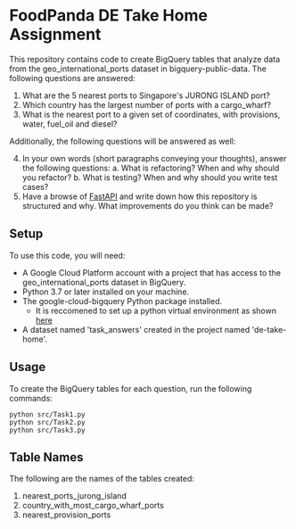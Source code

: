 # FoodPanda DE Take Home Assignment

This repository contains code to create BigQuery tables that analyze data from the geo_international_ports dataset in bigquery-public-data. The following questions are answered:

1. What are the 5 nearest ports to Singapore's JURONG ISLAND port?
2. Which country has the largest number of ports with a cargo_wharf?
3. What is the nearest port to a given set of coordinates, with provisions, water, fuel_oil and diesel?

Additionally, the following questions will be answered as well:

4. In your own words (short paragraphs conveying your thoughts), answer the following questions:
a. What is refactoring? When and why should you refactor?
b. What is testing? When and why should you write test cases?
5. Have a browse of [FastAPI](https://github.com/tiangolo/fastapi) and write down how this repository is structured
and why. What improvements do you think can be made?

## Setup
To use this code, you will need:

* A Google Cloud Platform account with a project that has access to the geo_international_ports dataset in BigQuery.
* Python 3.7 or later installed on your machine.
* The google-cloud-bigquery Python package installed.
    * It is reccomened to set up a python virtual environment as shown [here](https://cloud.google.com/python/docs/reference/bigquery/latest)
* A dataset named 'task_answers' created in the project named 'de-take-home'.

## Usage
To create the BigQuery tables for each question, run the following commands:
```
python src/Task1.py
python src/Task2.py
python src/Task3.py
```

## Table Names
The following are the names of the tables created:

1. nearest_ports_jurong_island
2. country_with_most_cargo_wharf_ports
3. nearest_provision_ports